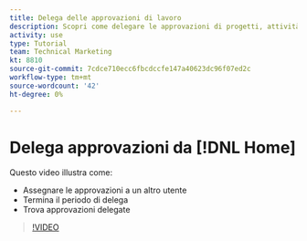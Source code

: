 ```yaml
---
title: Delega delle approvazioni di lavoro
description: Scopri come delegare le approvazioni di progetti, attività, problemi e timestamp a un altro utente.
activity: use
type: Tutorial
team: Technical Marketing
kt: 8810
source-git-commit: 7cdce710ecc6fbcdccfe147a40623dc96f07ed2c
workflow-type: tm+mt
source-wordcount: '42'
ht-degree: 0%

---
```


# Delega approvazioni da [!DNL Home]

Questo video illustra come:

* Assegnare le approvazioni a un altro utente
* Termina il periodo di delega
* Trova approvazioni delegate

>[!VIDEO](https://video.tv.adobe.com/v/336094/?quality=12)

<!---
learn more URLS
Delegate approval request
--->
